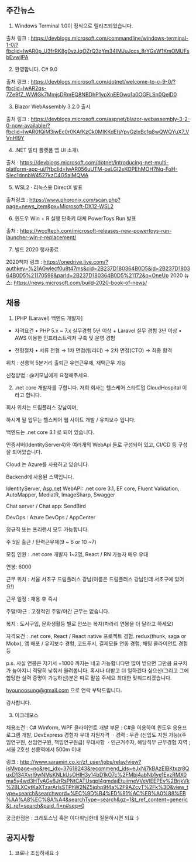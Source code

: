 ## 주간뉴스

1) Windows Terminal 1.0이 정식으로 릴리즈되었습니다.

출처 링크 : https://devblogs.microsoft.com/commandline/windows-terminal-1-0/?fbclid=IwAR0p_U3frRK8g0vzJqOZrQ3zYm34IMJuJccs_8rYGxW1KmOMUFsbEvwjlPA

2) 환영합니다. C# 9.0 

출처 링크 : https://devblogs.microsoft.com/dotnet/welcome-to-c-9-0/?fbclid=IwAR2qs-7Ze9fZ_WWlGk7MmjsDRmEQ8NBDhP1ypXnEEOwo1a0OGFLSn0QelD0

3) Blazor WebAssembly 3.2.0 출시 

출처 링크 : https://devblogs.microsoft.com/aspnet/blazor-webassembly-3-2-0-now-available/?fbclid=IwAR0fQiM3iwEc0r0KAfKzCk0MIKKdEIsYpvGzlxBc1q8wQWQYuX7_VVnHl9Y

4) .NET 멀티 플랫폼 앱 UI 소개\

출처 : https://devblogs.microsoft.com/dotnet/introducing-net-multi-platform-app-ui/?fbclid=IwAR056uUTM-oeLGI2xKOPEhMOH7Nq-FoH-SIec1dnnbW4527kzC4G5aIMQMA

5) WSL2 · 리눅스용 DirectX 발표

출처링크 : https://www.phoronix.com/scan.php?page=news_item&px=Microsoft-DX12-WSL2

6) 윈도우 Win + R 실행 단축키 대체 PowerToys Run 발표

출처 : https://wccftech.com/microsoft-releases-new-powertoys-run-launcher-win-r-replacement/

7) 빌드 2020 행사종료

2020책자 링크 : https://onedrive.live.com/?authkey=%21AGwlecf0u8t47ms&cid=2B237D180364B0D5&id=2B237D180364B0D5%21170598&parId=2B237D180364B0D5%21172&o=OneUp
2020 뉴스: https://news.microsoft.com/build-2020-book-of-news/


## 채용

1) [PHP (Laravel) 백엔드 개발자]

- 자격요건
• PHP 5.x ~ 7.x 실무경험 5년 이상 + Laravel 실무 경험 3년 이상
• AWS 이용한 인프라스트럭처 구축 및 운영 경험

- 전형절차 
•  서류 전형 → 1차 면접(팀리더)  → 2차 면접(CTO) → 최종 합격

위치 : 선릉역 5분거리 
출퇴근 유연근무제, 재택근무 가능

신청방법 : @키모님에게 요청해주세요.

2) .net core 개발자를 구합니다.
저희 회사는 헬스케어 스타트업 CloudHospital 이라고 합니다.

회사 위치는 드림플러스 강남이며,

하시게 될 업무는 헬스케어 웹 사이트 개발 / 유지보수 입니다.

백엔드는 .net core 3.1 로 되어 있습니다.

인증서버(IdentityServer4)와 여러개의 WebApi 들로 구성되어 있고, CI/CD 등 구성 잘 되어있습니다.

Cloud 는 Azure를 사용하고 있습니다.

Backend에 사용된 스택입니다.

IdentityServer, [Asp.net](http://asp.net/) WebAPI: .net core 3.1, EF core, Fluent Validation, AutoMapper, MediatR, ImageSharp, Swagger

Chat server / Chat app: SendBird

DevOps : Azure DevOps / AppCenter

정규직 또는 프리랜서 모두 가능합니다.

주 5일 출근 / 탄력근무제(9 ~ 6 or 10 ~7)

모집 인원 : .net core 개발자 1~2명, React / RN 가능자 매우 우대

연봉: 6000

근무 위치 : 서울 서초구 드림플러스 강남(이름은 드림플러스 강남인데 서초구에 있어요!)

근무 일정 : 채용 후 즉시

주말/야근 : 고정적인 주말/야간 근무는 없습니다.

복지 : 도서구입, 문화생활등 별로 안쓰는 복지(차라리 연봉을 더 달라고 하세요)

자격요건 : .net core, React / React native 프로젝트 경험. redux(thunk, saga or Mobx), 앱 배포 / 유지보수 경험, 코드푸시, 결제모듈 연동 경험, 채팅 클라이언트 경험 등

p.s. 사실 연봉은 저기서 +1000 까지는 네고 가능합니다만 많이 받으면 그만큼 요구치가 높아지니 적당히 낮춰서 올려봅니다. 혹시나 더받고 더 일하겠다 싶으신(그리고 그에 합당한 실력 증명이 가능하신)분은 따로 말씀 주세요 최대한 맞춰드리겠습니다.

hyounoosung@gmail.com 으로 연락 부탁드립니다.

감사합니다.

3) 이크레모스 

채용조건 :
  C# Winform, WPF 클라이언트 개발 부문 : C#을 이용하여 윈도우 응용프로그램 개발, DevExpress 경험자 우대
지원자격
ㆍ경력 : 무관 (신입도 지원 가능)(주임연구원, 선임연구원, 책임연구원급)
우대사항
ㆍ인근거주자, 해당직무 근무경험
지역 ;
  서울 2호선 선릉역에서 500m 이내

링크 : http://www.saramin.co.kr/zf_user/jobs/relay/view?isMypage=no&rec_idx=37618243&recommend_ids=eJxNj7kBAzEIBKtxzr8QuxD134XvrI9wNMsKNLkUsOHlH3y14bD1kO7c%2FMbj4abNb1ye1ExzRMX0ma5y4wd3HTyAGy8JrRsPNtCATUsgpI4gmdajEtuiirneVVeVlEEPEv%2BrjkVk%2BLXCytKaXTzarArlsSTPhW2NZ5jqhp9f4a%2F9AZcvT%2Fk%3D&view_type=search&searchword=%EC%9D%B4%ED%81%AC%EB%A0%88%EB%AA%A8%EC%8A%A4&searchType=search&gz=1&t_ref_content=generic&t_ref=search&paid_fl=n#seq=0

궁금한점은 : 크레토스님 혹은 이다휘님한테 질문하시면 되요 :)


## 공지사항

1) 코로나 조심하세요 :)
